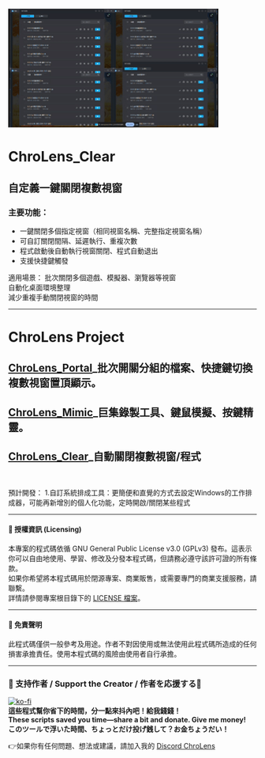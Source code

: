 ![ChroLens_Clear v1.0](./demo.gif)
# ChroLens_Clear<br>
## 自定義一鍵關閉複數視窗
### 主要功能：

* 一鍵關閉多個指定視窗（相同視窗名稱、完整指定視窗名稱）
* 可自訂關閉間隔、延遲執行、重複次數
* 程式啟動後自動執行視窗關閉、程式自動退出
* 支援快捷鍵觸發


適用場景：
批次關閉多個遊戲、模擬器、瀏覽器等視窗</br>
自動化桌面環境整理</br>
減少重複手動關閉視窗的時間

---
# ChroLens Project</br>
## [ChroLens_Portal](https://github.com/Lucienwooo/ChroLens_Portal)_批次開關分組的檔案、快捷鍵切換複數視窗置頂顯示。</br>
## [ChroLens_Mimic](https://github.com/Lucienwooo/ChroLens_Mimic)_巨集錄製工具、鍵鼠模擬、按鍵精靈。</br>
## [ChroLens_Clear](https://github.com/Lucienwooo/ChroLens_Clear)_自動關閉複數視窗/程式</br>
</br>

預計開發：
1.自訂系統排成工具：更簡便和直覺的方式去設定Windows的工作排成器，可能再新增別的個人化功能，定時開啟/關閉某些程式

---
#### 📄 授權資訊 (Licensing) </br>

本專案的程式碼依循 GNU General Public License v3.0 (GPLv3) 發布。這表示你可以自由地使用、學習、修改及分發本程式碼，但請務必遵守該許可證的所有條款。 </br>
如果你希望將本程式碼用於閉源專案、商業販售，或需要專門的商業支援服務，請聯繫。 </br>
詳情請參閱專案根目錄下的 [LICENSE 檔案](LICENSE)。 

---

#### 📄 免責聲明 </br>

此程式碼僅供一般參考及用途。作者不對因使用或無法使用此程式碼所造成的任何損害承擔責任。使用本程式碼的風險由使用者自行承擔。 

---

### 💸 支持作者 / Support the Creator / 作者を応援する💸
[![ko-fi](https://ko-fi.com/img/githubbutton_sm.svg)](https://ko-fi.com/B0B51FBVA8)</br>
 **這些程式幫你省下的時間，分一點來抖內吧！給我錢錢！**  </br>
 **These scripts saved you time—share a bit and donate. Give me money!**    </br>
 **このツールで浮いた時間、ちょっとだけ投げ銭して？お金ちょうだい！**  </br>

👉如果你有任何問題、想法或建議，請加入我的 [Discord ChroLens](https://discord.gg/72Kbs4WPPn)
